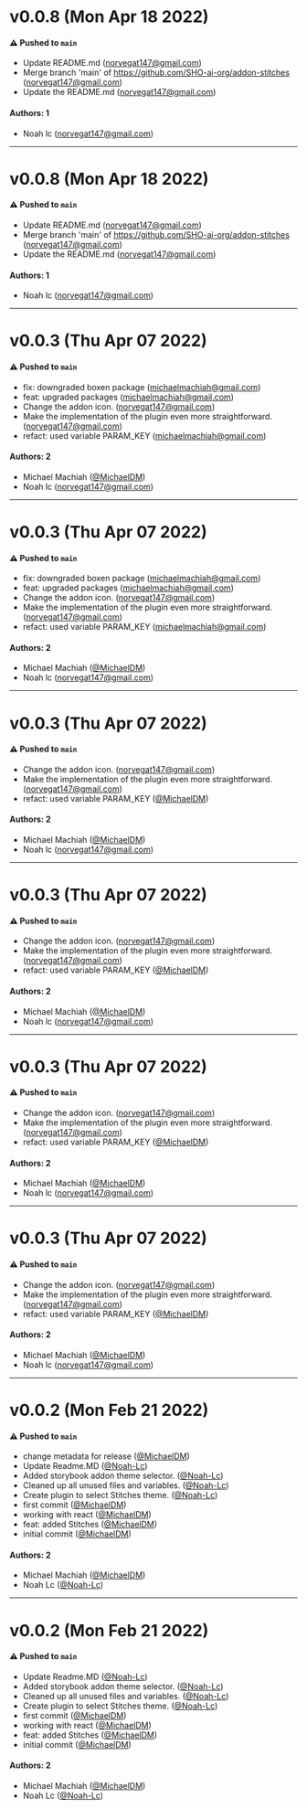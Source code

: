 # v0.0.8 (Mon Apr 18 2022)

#### ⚠️ Pushed to `main`

- Update README.md (norvegat147@gmail.com)
- Merge branch 'main' of https://github.com/SHO-ai-org/addon-stitches (norvegat147@gmail.com)
- Update the README.md (norvegat147@gmail.com)

#### Authors: 1

- Noah lc (norvegat147@gmail.com)

---

# v0.0.8 (Mon Apr 18 2022)

#### ⚠️ Pushed to `main`

- Update README.md (norvegat147@gmail.com)
- Merge branch 'main' of https://github.com/SHO-ai-org/addon-stitches (norvegat147@gmail.com)
- Update the README.md (norvegat147@gmail.com)

#### Authors: 1

- Noah lc (norvegat147@gmail.com)

---

# v0.0.3 (Thu Apr 07 2022)

#### ⚠️ Pushed to `main`

- fix: downgraded boxen package (michaelmachiah@gmail.com)
- feat: upgraded packages (michaelmachiah@gmail.com)
- Change the addon icon. (norvegat147@gmail.com)
- Make the implementation of the plugin even more straightforward. (norvegat147@gmail.com)
- refact: used variable PARAM_KEY (michaelmachiah@gmail.com)

#### Authors: 2

- Michael Machiah ([@MichaelDM](https://github.com/MichaelDM))
- Noah lc (norvegat147@gmail.com)

---

# v0.0.3 (Thu Apr 07 2022)

#### ⚠️ Pushed to `main`

- fix: downgraded boxen package (michaelmachiah@gmail.com)
- feat: upgraded packages (michaelmachiah@gmail.com)
- Change the addon icon. (norvegat147@gmail.com)
- Make the implementation of the plugin even more straightforward. (norvegat147@gmail.com)
- refact: used variable PARAM_KEY (michaelmachiah@gmail.com)

#### Authors: 2

- Michael Machiah ([@MichaelDM](https://github.com/MichaelDM))
- Noah lc (norvegat147@gmail.com)

---

# v0.0.3 (Thu Apr 07 2022)

#### ⚠️ Pushed to `main`

- Change the addon icon. (norvegat147@gmail.com)
- Make the implementation of the plugin even more straightforward. (norvegat147@gmail.com)
- refact: used variable PARAM_KEY ([@MichaelDM](https://github.com/MichaelDM))

#### Authors: 2

- Michael Machiah ([@MichaelDM](https://github.com/MichaelDM))
- Noah lc (norvegat147@gmail.com)

---

# v0.0.3 (Thu Apr 07 2022)

#### ⚠️ Pushed to `main`

- Change the addon icon. (norvegat147@gmail.com)
- Make the implementation of the plugin even more straightforward. (norvegat147@gmail.com)
- refact: used variable PARAM_KEY ([@MichaelDM](https://github.com/MichaelDM))

#### Authors: 2

- Michael Machiah ([@MichaelDM](https://github.com/MichaelDM))
- Noah lc (norvegat147@gmail.com)

---

# v0.0.3 (Thu Apr 07 2022)

#### ⚠️ Pushed to `main`

- Change the addon icon. (norvegat147@gmail.com)
- Make the implementation of the plugin even more straightforward. (norvegat147@gmail.com)
- refact: used variable PARAM_KEY ([@MichaelDM](https://github.com/MichaelDM))

#### Authors: 2

- Michael Machiah ([@MichaelDM](https://github.com/MichaelDM))
- Noah lc (norvegat147@gmail.com)

---

# v0.0.3 (Thu Apr 07 2022)

#### ⚠️ Pushed to `main`

- Change the addon icon. (norvegat147@gmail.com)
- Make the implementation of the plugin even more straightforward. (norvegat147@gmail.com)
- refact: used variable PARAM_KEY ([@MichaelDM](https://github.com/MichaelDM))

#### Authors: 2

- Michael Machiah ([@MichaelDM](https://github.com/MichaelDM))
- Noah lc (norvegat147@gmail.com)

---

# v0.0.2 (Mon Feb 21 2022)

#### ⚠️ Pushed to `main`

- change metadata for release ([@MichaelDM](https://github.com/MichaelDM))
- Update Readme.MD ([@Noah-Lc](https://github.com/Noah-Lc))
- Added storybook addon theme selector. ([@Noah-Lc](https://github.com/Noah-Lc))
- Cleaned up all unused files and variables. ([@Noah-Lc](https://github.com/Noah-Lc))
- Create plugin to select Stitches theme. ([@Noah-Lc](https://github.com/Noah-Lc))
- first commit ([@MichaelDM](https://github.com/MichaelDM))
- working with react ([@MichaelDM](https://github.com/MichaelDM))
- feat: added Stitches ([@MichaelDM](https://github.com/MichaelDM))
- initial commit ([@MichaelDM](https://github.com/MichaelDM))

#### Authors: 2

- Michael Machiah ([@MichaelDM](https://github.com/MichaelDM))
- Noah Lc ([@Noah-Lc](https://github.com/Noah-Lc))

---

# v0.0.2 (Mon Feb 21 2022)

#### ⚠️ Pushed to `main`

- Update Readme.MD ([@Noah-Lc](https://github.com/Noah-Lc))
- Added storybook addon theme selector. ([@Noah-Lc](https://github.com/Noah-Lc))
- Cleaned up all unused files and variables. ([@Noah-Lc](https://github.com/Noah-Lc))
- Create plugin to select Stitches theme. ([@Noah-Lc](https://github.com/Noah-Lc))
- first commit ([@MichaelDM](https://github.com/MichaelDM))
- working with react ([@MichaelDM](https://github.com/MichaelDM))
- feat: added Stitches ([@MichaelDM](https://github.com/MichaelDM))
- initial commit ([@MichaelDM](https://github.com/MichaelDM))

#### Authors: 2

- Michael Machiah ([@MichaelDM](https://github.com/MichaelDM))
- Noah Lc ([@Noah-Lc](https://github.com/Noah-Lc))
